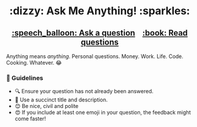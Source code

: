 <!-- markdownlint-disable-file MD033 -->
<!-- markdownlint-disable-file MD041 -->

<h1 align="center">:dizzy: Ask Me Anything! :sparkles:</h1>

<h2 align="center">
  <a href="../../issues/new">:speech_balloon: Ask a question</a> &nbsp;&nbsp; <a href="../../issues?q=is%3Aissue+is%3Aclosed+sort%3Aupdated-desc">:book: Read questions</a>
</h2>

Anything means *anything*. Personal questions. Money. Work. Life. Code. Cooking. Whatever. :joy:

### :memo: Guidelines

- :mag: Ensure your question has not already been answered.
- :memo: Use a succinct title and description.
- :blush: Be nice, civil and polite
- :heart_eyes: If you include at least one emoji in your question, the feedback might come faster!
